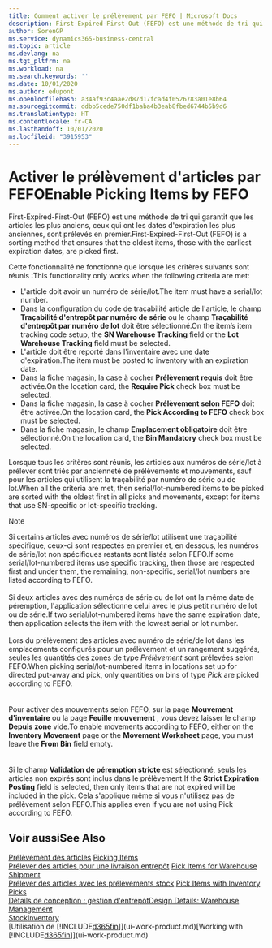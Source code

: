 ```yaml
---
title: Comment activer le prélèvement par FEFO | Microsoft Docs
description: First-Expired-First-Out (FEFO) est une méthode de tri qui garantit que les articles les plus anciens, ceux qui ont les dates d'expiration les plus anciennes, sont prélevés en premier.
author: SorenGP
ms.service: dynamics365-business-central
ms.topic: article
ms.devlang: na
ms.tgt_pltfrm: na
ms.workload: na
ms.search.keywords: ''
ms.date: 10/01/2020
ms.author: edupont
ms.openlocfilehash: a34af93c4aae2d87d17fcad4f0526783a01e8b64
ms.sourcegitcommit: ddbb5cede750df1baba4b3eab8fbed6744b5b9d6
ms.translationtype: HT
ms.contentlocale: fr-CA
ms.lasthandoff: 10/01/2020
ms.locfileid: "3915953"
---
```

# <a name="enable-picking-items-by-fefo"></a><span data-ttu-id="3d1fe-103">Activer le prélèvement d'articles par FEFO</span><span class="sxs-lookup"><span data-stu-id="3d1fe-103">Enable Picking Items by FEFO</span></span>
<span data-ttu-id="3d1fe-104">First-Expired-First-Out (FEFO) est une méthode de tri qui garantit que les articles les plus anciens, ceux qui ont les dates d'expiration les plus anciennes, sont prélevés en premier.</span><span class="sxs-lookup"><span data-stu-id="3d1fe-104">First-Expired-First-Out (FEFO) is a sorting method that ensures that the oldest items, those with the earliest expiration dates, are picked first.</span></span>  

 <span data-ttu-id="3d1fe-105">Cette fonctionnalité ne fonctionne que lorsque les critères suivants sont réunis :</span><span class="sxs-lookup"><span data-stu-id="3d1fe-105">This functionality only works when the following criteria are met:</span></span>  

-   <span data-ttu-id="3d1fe-106">L'article doit avoir un numéro de série/lot.</span><span class="sxs-lookup"><span data-stu-id="3d1fe-106">The item must have a serial/lot number.</span></span>  
-   <span data-ttu-id="3d1fe-107">Dans la configuration du code de traçabilité article de l'article, le champ **Traçabilité d'entrepôt par numéro de série** ou le champ **Traçabilité d'entrepôt par numéro de lot** doit être sélectionné.</span><span class="sxs-lookup"><span data-stu-id="3d1fe-107">On the item’s item tracking code setup, the **SN Warehouse Tracking** field or the **Lot Warehouse Tracking** field must be selected.</span></span>  
-   <span data-ttu-id="3d1fe-108">L'article doit être reporté dans l'inventaire avec une date d'expiration.</span><span class="sxs-lookup"><span data-stu-id="3d1fe-108">The item must be posted to inventory with an expiration date.</span></span>  
-   <span data-ttu-id="3d1fe-109">Dans la fiche magasin, la case à cocher **Prélèvement requis** doit être activée.</span><span class="sxs-lookup"><span data-stu-id="3d1fe-109">On the location card, the **Require Pick** check box must be selected.</span></span>  
-   <span data-ttu-id="3d1fe-110">Dans la fiche magasin, la case à cocher **Prélèvement selon FEFO** doit être activée.</span><span class="sxs-lookup"><span data-stu-id="3d1fe-110">On the location card, the **Pick According to FEFO** check box must be selected.</span></span>  
-   <span data-ttu-id="3d1fe-111">Dans la fiche magasin, le champ **Emplacement obligatoire** doit être sélectionné.</span><span class="sxs-lookup"><span data-stu-id="3d1fe-111">On the location card, the **Bin Mandatory** check box must be selected.</span></span>  

 <span data-ttu-id="3d1fe-112">Lorsque tous les critères sont réunis, les articles aux numéros de série/lot à prélever sont triés par ancienneté de prélèvements et mouvements, sauf pour les articles qui utilisent la traçabilité par numéro de série ou de lot.</span><span class="sxs-lookup"><span data-stu-id="3d1fe-112">When all the criteria are met, then serial/lot-numbered items to be picked are sorted with the oldest first in all picks and movements, except for items that use SN-specific or lot-specific tracking.</span></span>  

> [!NOTE]  
> <span data-ttu-id="3d1fe-113">Si certains articles avec numéros de série/lot utilisent une traçabilité spécifique, ceux-ci sont respectés en premier et, en dessous, les numéros de série/lot non spécifiques restants sont listés selon FEFO.</span><span class="sxs-lookup"><span data-stu-id="3d1fe-113">If some serial/lot-numbered items use specific tracking, then those are respected first and under them, the remaining, non-specific, serial/lot numbers are listed according to FEFO.</span></span>
<br /><br />
<span data-ttu-id="3d1fe-114">Si deux articles avec des numéros de série ou de lot ont la même date de péremption, l'application sélectionne celui avec le plus petit numéro de lot ou de série.</span><span class="sxs-lookup"><span data-stu-id="3d1fe-114">If two serial/lot-numbered items have the same expiration date, then application selects the item with the lowest serial or lot number.</span></span>
<br /><br />
<span data-ttu-id="3d1fe-115">Lors du prélèvement des articles avec numéro de série/de lot dans les emplacements configurés pour un prélèvement et un rangement suggérés, seules les quantités des zones de type *Prélèvement* sont prélevées selon FEFO.</span><span class="sxs-lookup"><span data-stu-id="3d1fe-115">When picking serial/lot-numbered items in locations set up for directed put-away and pick, only quantities on bins of type *Pick* are picked according to FEFO.</span></span>  
<br /><br />
<span data-ttu-id="3d1fe-116">Pour activer des mouvements selon FEFO, sur la page **Mouvement d'inventaire** ou la page **Feuille mouvement** , vous devez laisser le champ **Depuis zone** vide.</span><span class="sxs-lookup"><span data-stu-id="3d1fe-116">To enable movements according to FEFO, either on the **Inventory Movement** page or the **Movement Worksheet** page, you must leave the **From Bin** field empty.</span></span>  
<br /><br />
<span data-ttu-id="3d1fe-117">Si le champ **Validation de péremption stricte** est sélectionné, seuls les articles non expirés sont inclus dans le prélèvement.</span><span class="sxs-lookup"><span data-stu-id="3d1fe-117">If the **Strict Expiration Posting** field is selected, then only items that are not expired will be included in the pick.</span></span> <span data-ttu-id="3d1fe-118">Cela s'applique même si vous n'utilisez pas de prélèvement selon FEFO.</span><span class="sxs-lookup"><span data-stu-id="3d1fe-118">This applies even if you are not using Pick according to FEFO.</span></span>

## <a name="see-also"></a><span data-ttu-id="3d1fe-119">Voir aussi</span><span class="sxs-lookup"><span data-stu-id="3d1fe-119">See Also</span></span>  
<span data-ttu-id="3d1fe-120">[Prélèvement des articles](warehouse-pick-items.md) </span><span class="sxs-lookup"><span data-stu-id="3d1fe-120">[Picking Items](warehouse-pick-items.md) </span></span>  
<span data-ttu-id="3d1fe-121">[Prélever des articles pour une livraison entrepôt](warehouse-how-to-pick-items-for-warehouse-shipment.md) </span><span class="sxs-lookup"><span data-stu-id="3d1fe-121">[Pick Items for Warehouse Shipment](warehouse-how-to-pick-items-for-warehouse-shipment.md) </span></span>  
<span data-ttu-id="3d1fe-122">[Prélever des articles avec les prélèvements stock](warehouse-how-to-pick-items-with-inventory-picks.md) </span><span class="sxs-lookup"><span data-stu-id="3d1fe-122">[Pick Items with Inventory Picks](warehouse-how-to-pick-items-with-inventory-picks.md) </span></span>  
[<span data-ttu-id="3d1fe-123">Détails de conception : gestion d'entrepôt</span><span class="sxs-lookup"><span data-stu-id="3d1fe-123">Design Details: Warehouse Management</span></span>](design-details-warehouse-management.md)  
[<span data-ttu-id="3d1fe-124">Stock</span><span class="sxs-lookup"><span data-stu-id="3d1fe-124">Inventory</span></span>](inventory-manage-inventory.md)  
<span data-ttu-id="3d1fe-125">[Utilisation de [!INCLUDE[d365fin](includes/d365fin_md.md)]](ui-work-product.md)</span><span class="sxs-lookup"><span data-stu-id="3d1fe-125">[Working with [!INCLUDE[d365fin](includes/d365fin_md.md)]](ui-work-product.md)</span></span>
